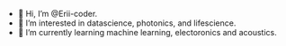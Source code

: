 - 👋 Hi, I’m @Erii-coder.
- 👀 I’m interested in datascience, photonics, and lifescience.
- 🌱 I’m currently learning machine learning, electoronics and acoustics.

<!---
KW-coder/KW-coder is a ✨ special ✨ repository because its `README.md` (this file) appears on your GitHub profile.
You can click the Preview link to take a look at your changes.
- 💞️ I’m looking to collaborate on ...
- 📫 How to reach me ...
--->
